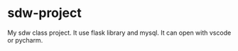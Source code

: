 # sdw-project
My sdw class project. It use flask library and mysql. It can open with vscode or pycharm.
